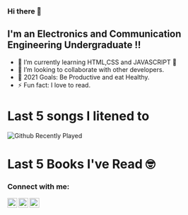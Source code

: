 ### Hi there 👋

## I'm an Electronics and Communication Engineering Undergraduate !!

- 🌱 I’m currently learning HTML,CSS and JAVASCRIPT 🤣
- 👯 I’m looking to collaborate with other developers.
- 🥅 2021 Goals: Be Productive and eat Healthy.
- ⚡ Fun fact: I love to read.

# Last 5 songs I litened to 
<!--Spotify recently played:START-->
![Github Recently Played](https://spotify-recently-played-readme.vercel.app/api?user=hg4dv14q6m9wupv6g0fn0ayeq)
<!--Spotify recently played:END-->

# Last 5 Books I've Read 🤓
<!-- GOODREADS-LIST:START -->
<!-- GOODREADS-LIST:END -->

### Connect with me:

[<img align="left" alt="devindu | Twitter" width="22px" src="https://cdn.jsdelivr.net/npm/simple-icons@v3/icons/twitter.svg" />][twitter]
[<img align="left" alt="devindu | LinkedIn" width="22px" src="https://cdn.jsdelivr.net/npm/simple-icons@v3/icons/linkedin.svg" />][linkedin]
[<img align="left" alt="devindu | Instagram" width="22px" src="https://cdn.jsdelivr.net/npm/simple-icons@v3/icons/instagram.svg" />][instagram]

<br />


<br />
<br />


[twitter]: https://twitter.com/devindu98
[instagram]: https://instagram.com/devindu_
[linkedin]: https://linkedin.com/in/devindudh
